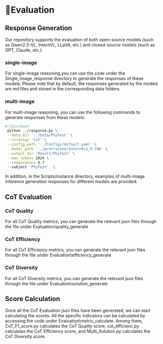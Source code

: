 # 🧠Evaluation
## Response Generation
Our repository supports the evaluation of both open-source models (such as Qwen2.5-VL, InternVL, LLaVA, etc.) and closed-source models (such as GPT, Claude, etc.).
###  single-image
For single-image reasoning,you can use the code under the Single_image_response directory to generate the responses of these models. Please note that by default, the responses generated by the models are md files and stored in the corresponding data folders.
### multi-image
For multi-image reasoning, you can use the following commands to generate responses from these models:

```bash
#!/bin/bash
 python ../response.py \
 --data_dir '../Data/PhyTest' \
 --strategy 'CoT' \
 --config_path '../Configs/default.yaml' \
 --model_path '../pretrained/InternVL2_5-78B' \
 --output_dir 'Result/PhyTest' \
 --max_tokens 1024 \
 --temperature 0.7 
 --subject 'PhyTest'  \
```
In addition, in the Scripts/instance directory, examples of multi-image inference generation responses for different models are provided.
## CoT Evaluation
### CoT Quality
For all CoT Quality metrics, you can generate the relevant json files through the file under Evaluation/quality_generate
### CoT Efficiency
For all CoT Efficiency metrics, you can generate the relevant json files through the file under Evaluation\efficiency_generate
### CoT Diversity
For all CoT Diversity metrics, you can generate the relevant json files through the file under Evaluation\solution_generate
## Score Calculation
Once all the CoT Evaluation json files have been generated, we can start calculating the scores. All the specific indicators can be calculated by accessing the code under Evaluation\metric_calculate.
Among them, CoT_F1_score.py calculates the CoT Quality score, cot_efficienc.py calculates the CoT Efficiency score, and Multi_Solution.py calculates the CoT Diversity score.
